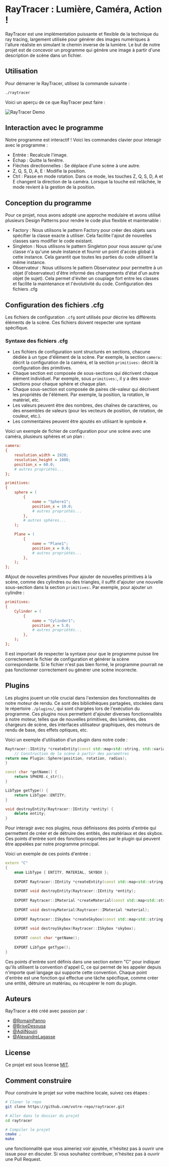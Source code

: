 # RayTracer : Lumière, Caméra, Action !

RayTracer est une implémentation puissante et flexible de la technique du ray tracing, largement utilisée pour générer des images numériques à l'allure réaliste en simulant le chemin inverse de la lumière. Le but de notre projet est de concevoir un programme qui génère une image à partir d'une description de scène dans un fichier.

## Utilisation

Pour démarrer le RayTracer, utilisez la commande suivante :

```bash
./raytracer
```

Voici un aperçu de ce que RayTracer peut faire :

![RayTracer Demo](./assets/Readme/basic_scene_plane_sphere.jpg)

## Interaction avec le programme
Notre programme est interactif ! Voici les commandes clavier pour interagir avec le programme :

- Entrée : Recalcule l'image.
- Échap : Quitte la fenêtre.
- Flèches directionnelles : Se déplace d'une scène à une autre.
- Z, Q, S, D, A, E : Modifie la position.
- Ctrl : Passe en mode rotation. Dans ce mode, les touches Z, Q, S, D, A et E changent la direction de la caméra. Lorsque la touche est relâchée, le mode revient à la gestion de la position.

## Conception du programme
Pour ce projet, nous avons adopté une approche modulaire et avons utilisé plusieurs Design Patterns pour rendre le code plus flexible et maintenable :

- Factory : Nous utilisons le pattern Factory pour créer des objets sans spécifier la classe exacte à utiliser. Cela facilite l'ajout de nouvelles classes sans modifier le code existant.
- Singleton : Nous utilisons le pattern Singleton pour nous assurer qu'une classe n'a qu'une seule instance et fournir un point d'accès global à cette instance. Cela garantit que toutes les parties du code utilisent la même instance.
- Observateur : Nous utilisons le pattern Observateur pour permettre à un objet (l'observateur) d'être informé des changements d'état d'un autre objet (le sujet). Cela permet d'éviter un couplage fort entre les classes et facilite la maintenance et l'évolutivité du code.
Configuration des fichiers .cfg

## Configuration des fichiers .cfg

Les fichiers de configuration `.cfg` sont utilisés pour décrire les différents éléments de la scène. Ces fichiers doivent respecter une syntaxe spécifique.

### Syntaxe des fichiers .cfg

- Les fichiers de configuration sont structurés en sections, chacune dédiée à un type d'élément de la scène. Par exemple, la section `camera:` décrit la configuration de la caméra, et la section `primitives:` décrit la configuration des primitives.
- Chaque section est composée de sous-sections qui décrivent chaque élément individuel. Par exemple, sous `primitives:`, il y a des sous-sections pour chaque sphère et chaque plan.
- Chaque sous-section est composée de paires clé-valeur qui décrivent les propriétés de l'élément. Par exemple, la position, la rotation, le matériel, etc.
- Les valeurs peuvent être des nombres, des chaînes de caractères, ou des ensembles de valeurs (pour les vecteurs de position, de rotation, de couleur, etc.).
- Les commentaires peuvent être ajoutés en utilisant le symbole `#`.

Voici un exemple de fichier de configuration pour une scène avec une caméra, plusieurs sphères et un plan :

```cfg
camera:
{
    resolution_width = 1920;
    resolution_height = 1080;
    position_x = 60.0;
    # autres propriétés...
};

primitives:
{
    sphere = (
        {
            name = "Sphere1";
            position_x = 10.0;
            # autres propriétés...
        },
        # autres sphères...
    );

    Plane = (
        {
            name = "Plane1";
            position_x = 0.0;
            # autres propriétés...
        },
    );
};
```
#Ajout de nouvelles primitives
Pour ajouter de nouvelles primitives à la scène, comme des cylindres ou des triangles, il suffit d'ajouter une nouvelle sous-section dans la section `primitives`:. Par exemple, pour ajouter un cylindre :

```cfg
primitives:
{
    Cylinder = (
        {
            name = "Cylinder1";
            position_x = 5.0;
            # autres propriétés...
        },
    );
};
```
Il est important de respecter la syntaxe pour que le programme puisse lire correctement le fichier de configuration et générer la scène correspondante. Si le fichier n'est pas bien formé, le programme pourrait ne pas fonctionner correctement ou générer une scène incorrecte.

## Plugins

Les plugins jouent un rôle crucial dans l'extension des fonctionnalités de notre moteur de rendu. Ce sont des bibliothèques partagées, stockées dans le répertoire `./plugins/`, qui sont chargées lors de l'exécution du programme. Ces plugins nous permettent d'ajouter diverses fonctionnalités à notre moteur, telles que de nouvelles primitives, des lumières, des chargeurs de scène, des interfaces utilisateur graphiques, des moteurs de rendu de base, des effets optiques, etc.

Voici un exemple d'utilisation d'un plugin dans notre code :

```cpp
Raytracer::IEntity *createEntity(const std::map<std::string, std::variant<double, int, std::string, bool>> &setting) {
    // Construction de la scène à partir des paramètres
return new Plugin::Sphere(position, rotation, radius);
}

const char *getName() {
    return SPHERE.c_str();
}

LibType getType() {
    return LibType::ENTITY;
}

void destroyEntity(Raytracer::IEntity *entity) {
    delete entity;
}
```

Pour interagir avec nos plugins, nous définissons des points d'entrée qui permettent de créer et de détruire des entités, des matériaux et des skybox. Ces points d'entrée sont des fonctions exportées par le plugin qui peuvent être appelées par notre programme principal.

Voici un exemple de ces points d'entrée :

```cpp
extern "C"
{
    enum LibType { ENTITY, MATERIAL, SKYBOX };
    
    EXPORT Raytracer::IEntity *createEntity(const std::map<std::string, std::variant<double, int, std::string, bool>> &setting);
    
    EXPORT void destroyEntity(Raytracer::IEntity *entity);
    
    EXPORT Raytracer::IMaterial *createMaterial(const std::map<std::string, std::variant<double, int, std::string, bool>> &setting);
    
    EXPORT void destroyMaterial(Raytracer::IMaterial *material);
    
    EXPORT Raytracer::ISkybox *createSkybox(const std::map<std::string, std::variant<double, int, std::string, bool>> &setting);
    
    EXPORT void destroySkybox(Raytracer::ISkybox *skybox);
    
    EXPORT const char *getName();
    
    EXPORT LibType getType();
}
```

Ces points d'entrée sont définis dans une section extern "C" pour indiquer qu'ils utilisent la convention d'appel C, ce qui permet de les appeler depuis n'importe quel langage qui supporte cette convention. Chaque point d'entrée est une fonction qui effectue une tâche spécifique, comme créer une entité, détruire un matériau, ou récupérer le nom du plugin.

## Auteurs

RayTracer a été créé avec passion par :


- [@RomainPanno](https://github.com/romainpanno)
- [@BriseDesousa](https://github.com/KitetsuK)
- [@AdilNouiri](https://github.com/Nabzilooo)
- [@AlexandreLagasse](https://github.com/alexandrelagasse)

## License

Ce projet est sous license [MIT](./LICENSE).

## Comment construire

Pour construire le projet sur votre machine locale, suivez ces étapes :

```bash
# Cloner le repo
git clone https://github.com/votre-repo/raytracer.git

# Aller dans le dossier du projet
cd raytracer

# Compiler le projet
cmake .
make
```

une fonctionnalité que vous aimeriez voir ajoutée, n'hésitez pas à ouvrir une issue pour en discuter. Si vous souhaitez contribuer, n'hésitez pas à ouvrir une Pull Request.
